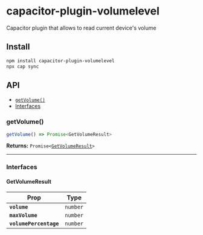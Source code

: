 # capacitor-plugin-volumelevel

Capacitor plugin that allows to read current device's volume

## Install

```bash
npm install capacitor-plugin-volumelevel
npx cap sync
```

## API

<docgen-index>

* [`getVolume()`](#getvolume)
* [Interfaces](#interfaces)

</docgen-index>

<docgen-api>
<!--Update the source file JSDoc comments and rerun docgen to update the docs below-->

### getVolume()

```typescript
getVolume() => Promise<GetVolumeResult>
```

**Returns:** <code>Promise&lt;<a href="#getvolumeresult">GetVolumeResult</a>&gt;</code>

--------------------


### Interfaces


#### GetVolumeResult

| Prop                   | Type                |
| ---------------------- | ------------------- |
| **`volume`**           | <code>number</code> |
| **`maxVolume`**        | <code>number</code> |
| **`volumePercentage`** | <code>number</code> |

</docgen-api>
